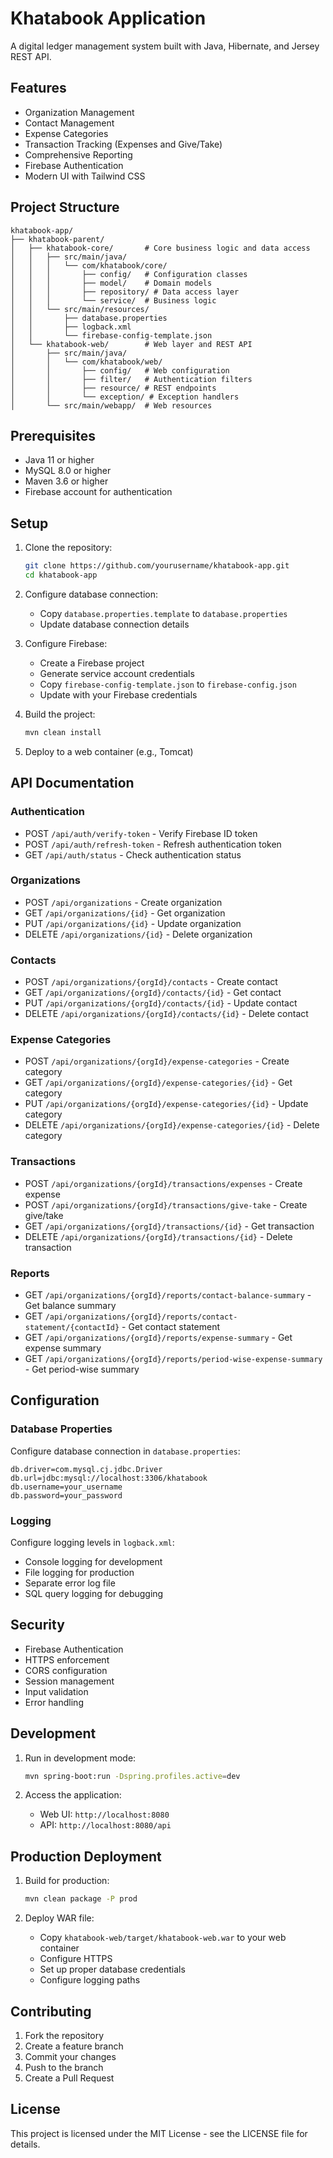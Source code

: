 # Khatabook Application

A digital ledger management system built with Java, Hibernate, and Jersey REST API.

## Features

- Organization Management
- Contact Management
- Expense Categories
- Transaction Tracking (Expenses and Give/Take)
- Comprehensive Reporting
- Firebase Authentication
- Modern UI with Tailwind CSS

## Project Structure

```
khatabook-app/
├── khatabook-parent/
│   ├── khatabook-core/       # Core business logic and data access
│   │   ├── src/main/java/
│   │   │   └── com/khatabook/core/
│   │   │       ├── config/   # Configuration classes
│   │   │       ├── model/    # Domain models
│   │   │       ├── repository/ # Data access layer
│   │   │       └── service/  # Business logic
│   │   └── src/main/resources/
│   │       ├── database.properties
│   │       ├── logback.xml
│   │       └── firebase-config-template.json
│   └── khatabook-web/        # Web layer and REST API
│       ├── src/main/java/
│       │   └── com/khatabook/web/
│       │       ├── config/   # Web configuration
│       │       ├── filter/   # Authentication filters
│       │       ├── resource/ # REST endpoints
│       │       └── exception/ # Exception handlers
│       └── src/main/webapp/  # Web resources
```

## Prerequisites

- Java 11 or higher
- MySQL 8.0 or higher
- Maven 3.6 or higher
- Firebase account for authentication

## Setup

1. Clone the repository:
   ```bash
   git clone https://github.com/yourusername/khatabook-app.git
   cd khatabook-app
   ```

2. Configure database connection:
   - Copy `database.properties.template` to `database.properties`
   - Update database connection details

3. Configure Firebase:
   - Create a Firebase project
   - Generate service account credentials
   - Copy `firebase-config-template.json` to `firebase-config.json`
   - Update with your Firebase credentials

4. Build the project:
   ```bash
   mvn clean install
   ```

5. Deploy to a web container (e.g., Tomcat)

## API Documentation

### Authentication

- POST `/api/auth/verify-token` - Verify Firebase ID token
- POST `/api/auth/refresh-token` - Refresh authentication token
- GET `/api/auth/status` - Check authentication status

### Organizations

- POST `/api/organizations` - Create organization
- GET `/api/organizations/{id}` - Get organization
- PUT `/api/organizations/{id}` - Update organization
- DELETE `/api/organizations/{id}` - Delete organization

### Contacts

- POST `/api/organizations/{orgId}/contacts` - Create contact
- GET `/api/organizations/{orgId}/contacts/{id}` - Get contact
- PUT `/api/organizations/{orgId}/contacts/{id}` - Update contact
- DELETE `/api/organizations/{orgId}/contacts/{id}` - Delete contact

### Expense Categories

- POST `/api/organizations/{orgId}/expense-categories` - Create category
- GET `/api/organizations/{orgId}/expense-categories/{id}` - Get category
- PUT `/api/organizations/{orgId}/expense-categories/{id}` - Update category
- DELETE `/api/organizations/{orgId}/expense-categories/{id}` - Delete category

### Transactions

- POST `/api/organizations/{orgId}/transactions/expenses` - Create expense
- POST `/api/organizations/{orgId}/transactions/give-take` - Create give/take
- GET `/api/organizations/{orgId}/transactions/{id}` - Get transaction
- DELETE `/api/organizations/{orgId}/transactions/{id}` - Delete transaction

### Reports

- GET `/api/organizations/{orgId}/reports/contact-balance-summary` - Get balance summary
- GET `/api/organizations/{orgId}/reports/contact-statement/{contactId}` - Get contact statement
- GET `/api/organizations/{orgId}/reports/expense-summary` - Get expense summary
- GET `/api/organizations/{orgId}/reports/period-wise-expense-summary` - Get period-wise summary

## Configuration

### Database Properties

Configure database connection in `database.properties`:
```properties
db.driver=com.mysql.cj.jdbc.Driver
db.url=jdbc:mysql://localhost:3306/khatabook
db.username=your_username
db.password=your_password
```

### Logging

Configure logging levels in `logback.xml`:
- Console logging for development
- File logging for production
- Separate error log file
- SQL query logging for debugging

## Security

- Firebase Authentication
- HTTPS enforcement
- CORS configuration
- Session management
- Input validation
- Error handling

## Development

1. Run in development mode:
   ```bash
   mvn spring-boot:run -Dspring.profiles.active=dev
   ```

2. Access the application:
   - Web UI: `http://localhost:8080`
   - API: `http://localhost:8080/api`

## Production Deployment

1. Build for production:
   ```bash
   mvn clean package -P prod
   ```

2. Deploy WAR file:
   - Copy `khatabook-web/target/khatabook-web.war` to your web container
   - Configure HTTPS
   - Set up proper database credentials
   - Configure logging paths

## Contributing

1. Fork the repository
2. Create a feature branch
3. Commit your changes
4. Push to the branch
5. Create a Pull Request

## License

This project is licensed under the MIT License - see the LICENSE file for details.
